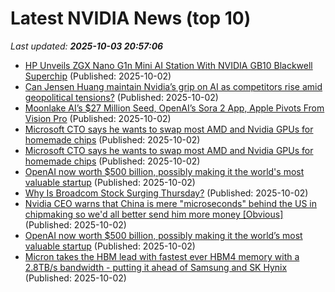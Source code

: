 # Latest NVIDIA News (top 10)
_Last updated: **2025-10-03 20:57:06**_

- [HP Unveils ZGX Nano G1n Mini AI Station With NVIDIA GB10 Blackwell Superchip](https://hothardware.com/news/hp-announces-zgx-nano-g1n-ai-station) (Published: 2025-10-02)
- [Can Jensen Huang maintain Nvidia’s grip on AI as competitors rise amid geopolitical tensions?](https://www.windowscentral.com/hardware/nvidia/can-jensen-huang-maintain-nvidias-grip-on-ai-as-competitors-rise-amid-geopolitical-tensions) (Published: 2025-10-02)
- [Moonlake AI’s $27 Million Seed, OpenAI’s Sora 2 App, Apple Pivots From Vision Pro](https://www.forbes.com/sites/charliefink/2025/10/02/moonlake-ais-27-million-seed-openais-sora-2-app-apple-pivots-from-vision-pro/) (Published: 2025-10-02)
- [Microsoft CTO says he wants to swap most AMD and Nvidia GPUs for homemade chips](https://biztoc.com/x/74f42200d4cc163c) (Published: 2025-10-02)
- [Microsoft CTO says he wants to swap most AMD and Nvidia GPUs for homemade chips](https://www.theregister.com/2025/10/02/microsoft_maia_dc/) (Published: 2025-10-02)
- [OpenAI now worth $500 billion, possibly making it the world's most valuable startup](https://abcnews.go.com/Business/wireStory/openai-now-worth-500-billion-possibly-making-worlds-126162606) (Published: 2025-10-02)
- [Why Is Broadcom Stock Surging Thursday?](https://www.benzinga.com/markets/tech/25/10/48002704/why-is-broadcom-stock-surging-thursday) (Published: 2025-10-02)
- [Nvidia CEO warns that China is mere "microseconds" behind the US in chipmaking so we'd all better send him more money [Obvious]](https://www.fark.com/comments/13831832/Nvidia-CEO-warns-that-China-is-mere-microseconds-behind-US-in-chipmaking-so-wed-all-better-send-him-more-money) (Published: 2025-10-02)
- [OpenAI now worth $500 billion, possibly making it the world’s most valuable startup](https://www.bostonherald.com/2025/10/02/openai-startup-value/) (Published: 2025-10-02)
- [Micron takes the HBM lead with fastest ever HBM4 memory with a 2.8TB/s bandwidth - putting it ahead of Samsung and SK Hynix](https://www.techradar.com/pro/micron-takes-the-hbm-lead-with-fastest-ever-hbm4-memory-with-a-2-8tb-s-bandwidth-putting-it-ahead-of-samsung-and-sk-hynix) (Published: 2025-10-02)
